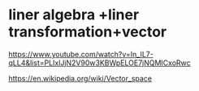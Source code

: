 # liner algebra +liner transformation+vector
https://www.youtube.com/watch?v=In_IL7-qLL4&list=PLIxlJjN2V90w3KBWpELOE7jNQMICxoRwc

https://en.wikipedia.org/wiki/Vector_space
